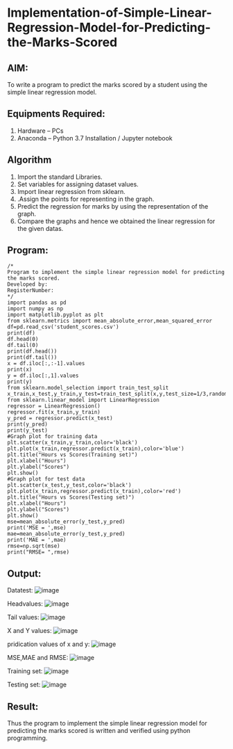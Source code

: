 # Implementation-of-Simple-Linear-Regression-Model-for-Predicting-the-Marks-Scored

## AIM:
To write a program to predict the marks scored by a student using the simple linear regression model.

## Equipments Required:
1. Hardware – PCs
2. Anaconda – Python 3.7 Installation / Jupyter notebook

## Algorithm
1. Import the standard Libraries.
2. Set variables for assigning dataset values.
3. Import linear regression from sklearn.
4. .Assign the points for representing in the graph.
5. Predict the regression for marks by using the representation of the graph.
6. Compare the graphs and hence we obtained the linear regression for the given datas.

## Program:
```
/*
Program to implement the simple linear regression model for predicting the marks scored.
Developed by: 
RegisterNumber:  
*/
import pandas as pd
import numpy as np
import matplotlib.pyplot as plt
from sklearn.metrics import mean_absolute_error,mean_squared_error
df=pd.read_csv('student_scores.csv')
print(df)
df.head(0)
df.tail(0)
print(df.head())
print(df.tail())
x = df.iloc[:,:-1].values
print(x)
y = df.iloc[:,1].values
print(y)
from sklearn.model_selection import train_test_split
x_train,x_test,y_train,y_test=train_test_split(x,y,test_size=1/3,random_state=0)
from sklearn.linear_model import LinearRegression
regressor = LinearRegression()
regressor.fit(x_train,y_train)
y_pred = regressor.predict(x_test)
print(y_pred)
print(y_test)
#Graph plot for training data
plt.scatter(x_train,y_train,color='black')
plt.plot(x_train,regressor.predict(x_train),color='blue')
plt.title("Hours vs Scores(Training set)")
plt.xlabel("Hours")
plt.ylabel("Scores")
plt.show()
#Graph plot for test data
plt.scatter(x_test,y_test,color='black')
plt.plot(x_train,regressor.predict(x_train),color='red')
plt.title("Hours vs Scores(Testing set)")
plt.xlabel("Hours")
plt.ylabel("Scores")
plt.show()
mse=mean_absolute_error(y_test,y_pred)
print('MSE = ',mse)
mae=mean_absolute_error(y_test,y_pred)
print('MAE = ',mae)
rmse=np.sqrt(mse)
print("RMSE= ",rmse)
```

## Output:
Datatest:
![image](https://github.com/user-attachments/assets/f8986e1e-0a81-45ea-afe8-e5ea30523a38)

Headvalues:
![image](https://github.com/user-attachments/assets/740c3e98-d789-4f54-befd-86cd5b4f266f)

Tail values:
![image](https://github.com/user-attachments/assets/9cde1a5a-d2f3-41fe-8ea8-b726e5a5f3bf)

X and Y values:
![image](https://github.com/user-attachments/assets/b1de4311-5024-43f1-ad43-781a0b47e4c8)

pridication values of x and y:
![image](https://github.com/user-attachments/assets/0afb6ac4-1d36-42d8-8260-aeca74eb3ca3)

MSE,MAE and RMSE:
![image](https://github.com/user-attachments/assets/b115e3f8-3045-431d-824b-f64758212560)

Training set:
![image](https://github.com/user-attachments/assets/dba57365-346a-4ed2-8e2d-c01c978528b0)

Testing set:
![image](https://github.com/user-attachments/assets/ad0bb3e5-1d05-4883-99bb-5173e941ae60)


## Result:
Thus the program to implement the simple linear regression model for predicting the marks scored is written and verified using python programming.
